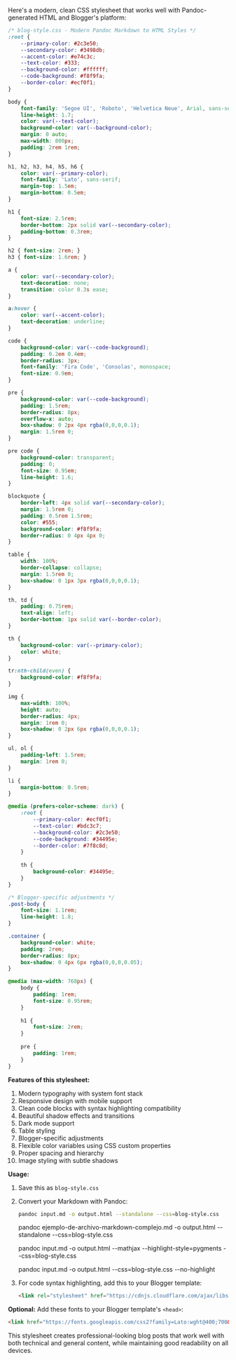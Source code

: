 Here's a modern, clean CSS stylesheet that works well with Pandoc-generated HTML and Blogger's platform:

```css
/* blog-style.css - Modern Pandoc Markdown to HTML Styles */
:root {
    --primary-color: #2c3e50;
    --secondary-color: #3498db;
    --accent-color: #e74c3c;
    --text-color: #333;
    --background-color: #ffffff;
    --code-background: #f8f9fa;
    --border-color: #ecf0f1;
}

body {
    font-family: 'Segoe UI', 'Roboto', 'Helvetica Neue', Arial, sans-serif;
    line-height: 1.7;
    color: var(--text-color);
    background-color: var(--background-color);
    margin: 0 auto;
    max-width: 800px;
    padding: 2rem 1rem;
}

h1, h2, h3, h4, h5, h6 {
    color: var(--primary-color);
    font-family: 'Lato', sans-serif;
    margin-top: 1.5em;
    margin-bottom: 0.5em;
}

h1 { 
    font-size: 2.5rem;
    border-bottom: 2px solid var(--secondary-color);
    padding-bottom: 0.3rem;
}

h2 { font-size: 2rem; }
h3 { font-size: 1.6rem; }

a {
    color: var(--secondary-color);
    text-decoration: none;
    transition: color 0.3s ease;
}

a:hover {
    color: var(--accent-color);
    text-decoration: underline;
}

code {
    background-color: var(--code-background);
    padding: 0.2em 0.4em;
    border-radius: 3px;
    font-family: 'Fira Code', 'Consolas', monospace;
    font-size: 0.9em;
}

pre {
    background-color: var(--code-background);
    padding: 1.5rem;
    border-radius: 8px;
    overflow-x: auto;
    box-shadow: 0 2px 4px rgba(0,0,0,0.1);
    margin: 1.5rem 0;
}

pre code {
    background-color: transparent;
    padding: 0;
    font-size: 0.95em;
    line-height: 1.6;
}

blockquote {
    border-left: 4px solid var(--secondary-color);
    margin: 1.5rem 0;
    padding: 0.5rem 1.5rem;
    color: #555;
    background-color: #f8f9fa;
    border-radius: 0 4px 4px 0;
}

table {
    width: 100%;
    border-collapse: collapse;
    margin: 1.5rem 0;
    box-shadow: 0 1px 3px rgba(0,0,0,0.1);
}

th, td {
    padding: 0.75rem;
    text-align: left;
    border-bottom: 1px solid var(--border-color);
}

th {
    background-color: var(--primary-color);
    color: white;
}

tr:nth-child(even) {
    background-color: #f8f9fa;
}

img {
    max-width: 100%;
    height: auto;
    border-radius: 4px;
    margin: 1rem 0;
    box-shadow: 0 2px 6px rgba(0,0,0,0.1);
}

ul, ol {
    padding-left: 1.5rem;
    margin: 1rem 0;
}

li {
    margin-bottom: 0.5rem;
}

@media (prefers-color-scheme: dark) {
    :root {
        --primary-color: #ecf0f1;
        --text-color: #bdc3c7;
        --background-color: #2c3e50;
        --code-background: #34495e;
        --border-color: #7f8c8d;
    }
    
    th {
        background-color: #34495e;
    }
}

/* Blogger-specific adjustments */
.post-body {
    font-size: 1.1rem;
    line-height: 1.8;
}

.container {
    background-color: white;
    padding: 2rem;
    border-radius: 8px;
    box-shadow: 0 4px 6px rgba(0,0,0,0.05);
}

@media (max-width: 768px) {
    body {
        padding: 1rem;
        font-size: 0.95rem;
    }
    
    h1 {
        font-size: 2rem;
    }
    
    pre {
        padding: 1rem;
    }
}
```

**Features of this stylesheet:**
1. Modern typography with system font stack
2. Responsive design with mobile support
3. Clean code blocks with syntax highlighting compatibility
4. Beautiful shadow effects and transitions
5. Dark mode support
6. Table styling
7. Blogger-specific adjustments
8. Flexible color variables using CSS custom properties
9. Proper spacing and hierarchy
10. Image styling with subtle shadows

**Usage:**  
1. Save this as `blog-style.css`
2. Convert your Markdown with Pandoc:
   ```bash
   pandoc input.md -o output.html --standalone --css=blog-style.css
   ```
   
   pandoc ejemplo-de-archivo-markdown-complejo.md -o output.html --standalone --css=blog-style.css
   
   
   pandoc input.md -o output.html --mathjax --highlight-style=pygments --css=blog-style.css
   
   pandoc input.md -o output.html --css=blog-style.css --no-highlight
   
3. For code syntax highlighting, add this to your Blogger template:
   ```html
   <link rel="stylesheet" href="https://cdnjs.cloudflare.com/ajax/libs/prism/1.24.1/themes/prism.min.css">
   ```

**Optional:** Add these fonts to your Blogger template's `<head>`:
```html
<link href="https://fonts.googleapis.com/css2?family=Lato:wght@400;700&family=Fira+Code&display=swap" rel="stylesheet">
```

This stylesheet creates professional-looking blog posts that work well with both technical and general content, while maintaining good readability on all devices.


